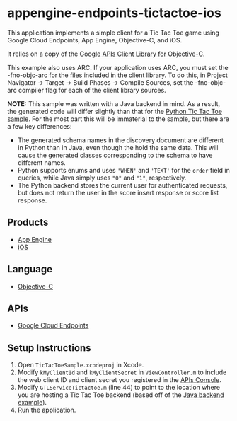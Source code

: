 appengine-endpoints-tictactoe-ios
=================================

This application implements a simple client for a Tic Tac Toe game using
Google Cloud Endpoints, App Engine, Objective-C, and iOS.

It relies on a copy of the [Google APIs Client Library for Objective-C][1].

This example also uses ARC. If your application uses ARC, you must set the
-fno-objc-arc for the files included in the client library. To do this, in
Project Navigator -> Target -> Build Phases -> Compile Sources, set the
-fno-objc-arc compiler flag for each of the client library sources.

**NOTE:** This sample was written with a Java backend in mind. As a result, 
the generated code will differ slightly than that for the [Python Tic Tac
Toe sample][8]. For the most part this will be immaterial to the sample,
but there are a few key differences:
- The generated schema names in the discovery document are different in Python
  than in Java, even though the hold the same data. This will cause the generated
  classes corresponding to the schema to have different names.
- Python supports enums and uses `'WHEN'` and `'TEXT'` for the `order` field in
  queries, while Java simply uses `"0"` and `"1"`, respectively.
- The Python backend stores the current user for authenticated requests, but does
  not return the user in the score insert response or score list response.

## Products
- [App Engine][2]
- [iOS][3]

## Language
- [Objective-C][4]

## APIs
- [Google Cloud Endpoints][5]

## Setup Instructions
1. Open `TicTacToeSample.xcodeproj` in Xcode.
2. Modify `kMyClientId` and `kMyClientSecret` in `ViewController.m` to include
   the web client ID and client secret you registered in the [APIs Console][6].
3. Modify `GTLServiceTictactoe.m` (line 44) to point to the location where you
   are hosting a Tic Tac Toe backend (based off of the
   [Java backend example][7]).
4. Run the application.


[1]: http://code.google.com/p/google-api-objectivec-client/
[2]: https://developers.google.com/appengine
[3]: https://developer.apple.com/technologies/ios/
[4]: http://en.wikipedia.org/wiki/Objective-C
[5]: https://developers.google.com/appengine/docs/java/endpoints/
[6]: https://code.google.com/apis/console
[7]: https://github.com/GoogleCloudPlatform/appengine-endpoints-tictactoe-java
[8]: https://github.com/GoogleCloudPlatform/appengine-endpoints-tictactoe-python
